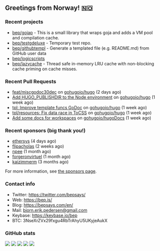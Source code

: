 ## Greetings from Norway! 🇳🇴

### Recent projects

- [bep/gojap](https://github.com/bep/gojap) - This is a small library that wraps goja and adds a VM pool and compilation cache.
- [bep/testgdeluxe](https://github.com/bep/testgdeluxe) - Temporary test repo.
- [bep/githubtempl](https://github.com/bep/githubtempl) - Generate a templated file (e.g. README.md) from GitHub user data
- [bep/logicscripts](https://github.com/bep/logicscripts)
- [bep/lazycache](https://github.com/bep/lazycache) - Thread safe in-memory LRU cache with non-blocking cache priming on cache misses.

### Recent Pull Requests

- [feat/miscgodoc30dec](https://github.com/gohugoio/hugo/pull/10591) on [gohugoio/hugo](https://github.com/gohugoio/hugo) (2 days ago)
- [Add HUGO_PUBLISHDIR to the Node environment](https://github.com/gohugoio/hugo/pull/10569) on [gohugoio/hugo](https://github.com/gohugoio/hugo) (1 week ago)
- [tpl: Improve template funcs GoDoc](https://github.com/gohugoio/hugo/pull/10564) on [gohugoio/hugo](https://github.com/gohugoio/hugo) (1 week ago)
- [tpl/resources: Fix data race in ToCSS](https://github.com/gohugoio/hugo/pull/10563) on [gohugoio/hugo](https://github.com/gohugoio/hugo) (1 week ago)
- [Add some docs for workspaces](https://github.com/gohugoio/hugoDocs/pull/1940) on [gohugoio/hugoDocs](https://github.com/gohugoio/hugoDocs) (1 week ago)

### Recent sponsors (big thank you!)

- [ethersys](https://github.com/ethersys) (4 days ago)
- [flipacholas](https://github.com/flipacholas) (2 weeks ago)
- [npee](https://github.com/npee) (1 month ago)
- [forgeronvirtuel](https://github.com/forgeronvirtuel) (1 month ago)
- [kaizimmerm](https://github.com/kaizimmerm) (3 months ago)

For more information, see [the sponsors page](https://github.com/sponsors/bep/).

### Contact info
- Twitter: https://twitter.com/bepsays/
- Web: https://bep.is/
- Blog: https://bepsays.com/en/
- Mail: bjorn.erik.pedersen@gmail.com
- Keybase: https://keybase.io/bep
- BTC: 3NseXrZVx29fxgu4RbTrAhyU5UKyjeAukX


### GitHub stats

![](https://github-profile-summary-cards.vercel.app/api/cards/profile-details?username=bep&theme=github)
![](https://github-profile-summary-cards.vercel.app/api/cards/repos-per-language?username=bep&theme=github)
![](https://github-profile-summary-cards.vercel.app/api/cards/most-commit-language?username=bep&theme=github)
![](https://github-profile-summary-cards.vercel.app/api/cards/stats?username=bep&theme=github)
![](https://github-profile-summary-cards.vercel.app/api/cards/productive-time?username=bep&theme=github)
